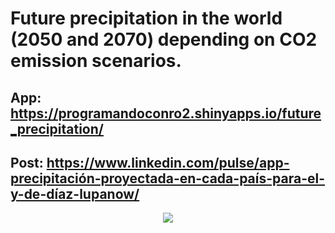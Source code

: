 # Future precipitation in the world (2050 and 2070) depending on CO2 emission scenarios.

## App: https://programandoconro2.shinyapps.io/future_precipitation/

## Post: https://www.linkedin.com/pulse/app-precipitación-proyectada-en-cada-país-para-el-y-de-díaz-lupanow/

<div style="text-align:center"><img src="https://github.com/progamandoconro/mapas/blob/master/Screenshot%20from%202019-10-02%2019-19-05.png?raw=true">
